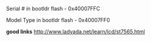 Serial # in bootldr flash - 0x40007FFC

Model Type in bootldr flash - 0x40007FF0

**good links**
http://www.ladyada.net/learn/lcd/st7565.html